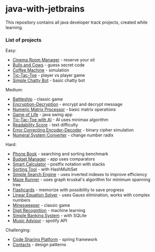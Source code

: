 # java-with-jetbrains

This repository contains all java developer track projects, created while learning.

### List of projects

Easy:
  - [Cinema Room Manager] - reserve your sit
  - [Bulls and Cows] - guess secret code
  - [Coffee Machine] - simulation
  - [Tic-Tac-Toe] - player vs player game
  - [Simple Chatty Bot] - basic chatty bot

Medium:
  - [Battleship] - classic game
  - [Encryption-Decryption] - encrypt and decrypt message
  - [Numeric Matrix Processor] - basic matrix operations
  - [Game of Life] - java swing app
  - [Tic-Tac-Toe with AI] - AI uses minimax algorithm
  - [Readability Score] - text difficulty
  - [Error Correcting Encoder-Decoder] - binary cipher simulation
  - [Numeral System Converter] - change number radix 

Hard:
  - [Phone Book] - searching and sorting benchmark
  - [Budget Manager] - app uses comparators
  - [Smart Calculator] - postfix notation with stacks
  - [Sorting Tool] - with HashMultiSet
  - [Simple Search Engine] - uses inverted indexes to improve efficiency
  - [Maze Runner] - uses graph kruskal's algorithm for minimum spanning tree
  - [Flashcards] - memorize with possibility to save progress
  - [Linear Equation Solver] - uses Gauss elimination, works with complex numbers
  - [Minesweeper] - classic game
  - [Digit Recognition] - machine learning
  - [Simple Banking System] - with SQLite
  - [Music Advisor] - spotify API
  
Challenging:
  - [Code Sharing Platform] - spring framework
  - [Contacts] - design patterns

   [Cinema Room Manager]: <easy/cinema>
   [Bulls and Cows]: <easy/bullscows>
   [Coffee Machine]: <easy/machine>
   [Tic-Tac-Toe]: <easy/tictactoe>
   [Simple Chatty Bot]: <easy/bot>
   
   [Battleship]: <medium/battleship>
   [Encryption-Decryption]: <medium/encryptdecrypt>
   [Numeric Matrix Processor]: <medium/processor>
   [Game of Life]: <medium/life>
   [Tic-Tac-Toe with AI]: <medium/tictactoeai>
   [Readability Score]: <medium/readability>
   [Error Correcting Encoder-Decoder]: <medium/correcter>
   [Numeral System Converter]: <medium/converter>
   
   [Phone Book]: <hard/phonebook>
   [Budget Manager]: <hard/budget>
   [Smart Calculator]: <hard/calculator>
   [Sorting Tool]: <hard/sorting>
   [Simple Search Engine]: <hard/search>
   [Maze Runner]: <hard/maze>
   [Flashcards]: <hard/flashcards>
   [Linear Equation Solver]: <hard/solver>
   [Minesweeper]: <hard/minesweeper>
   [Digit Recognition]: <hard/recognition>
   [Simple Banking System]: <hard/banking>
   [Music Advisor]: <hard/advisor>

   [Code Sharing Platform]: <challenging/platform>
   [Contacts]: <challenging/contacts>

